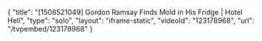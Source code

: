 {
    "title": "[1508521049] Gordon Ramsay Finds Mold in His Fridge | Hotel Hell",
    "type": "solo",
    "layout": "iframe-static",
    "videoId": "123178968",
    "url": "\/tvpembed\/123178968"
}